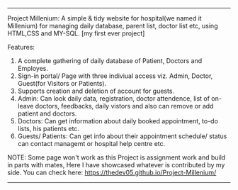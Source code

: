 

****************************************************************************************************************************************************************************

Project Millenium: A simple & tidy website for hospital(we named it Millenium) for managing daily database, parent list, doctor list etc, using HTML,CSS and MY-SQL. 
[my first ever project]

Features:
  1. A complete gathering of daily database of Patient, Doctors and Employes.
  2. Sign-in portal/ Page with three indiviual access viz. Admin, Doctor, Guest(for Visitors or Patients).
  3. Supports creation and deletion of account for guests.
  4. Admin: Can look daily data, registration, doctor attendence, list of on-leave doctors, feedbacks, daily vistors and also can remove or add patient and doctors.
  5. Doctors: Can get information about daily booked appointment, to-do lists, his patients etc.
  6. Guests/ Patients: Can get info about their appointment schedule/ status can contact managemt or hospital help centre etc.
  
NOTE: Some page won't work as this Project is assignment work and build in parts with mates, Here I have showcased whatever is contributed by my side. 
You can check here: https://thedev05.github.io/Project-Millenium/
 
****************************************************************************************************************************************************************************
 
          

